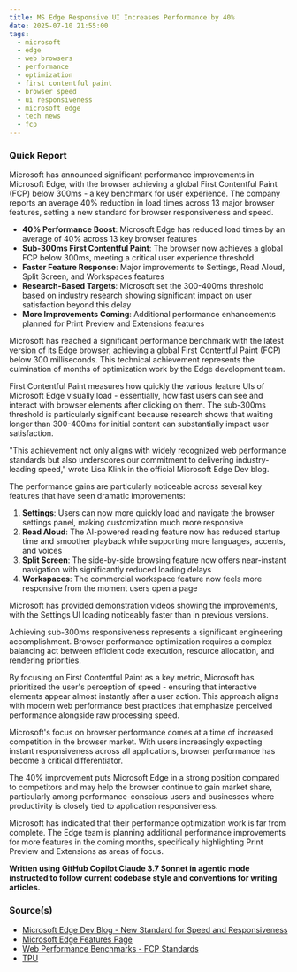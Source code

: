```yaml
---
title: MS Edge Responsive UI Increases Performance by 40%
date: 2025-07-10 21:55:00
tags:
  - microsoft
  - edge
  - web browsers
  - performance
  - optimization
  - first contentful paint
  - browser speed
  - ui responsiveness
  - microsoft edge
  - tech news
  - fcp
---
```


### Quick Report

Microsoft has announced significant performance improvements in Microsoft Edge, with the browser achieving a global First Contentful Paint (FCP) below 300ms - a key benchmark for user experience. The company reports an average 40% reduction in load times across 13 major browser features, setting a new standard for browser responsiveness and speed.
<!-- more -->

- **40% Performance Boost**: Microsoft Edge has reduced load times by an average of 40% across 13 key browser features
- **Sub-300ms First Contentful Paint**: The browser now achieves a global FCP below 300ms, meeting a critical user experience threshold
- **Faster Feature Response**: Major improvements to Settings, Read Aloud, Split Screen, and Workspaces features
- **Research-Based Targets**: Microsoft set the 300-400ms threshold based on industry research showing significant impact on user satisfaction beyond this delay
- **More Improvements Coming**: Additional performance enhancements planned for Print Preview and Extensions features

Microsoft has reached a significant performance benchmark with the latest version of its Edge browser, achieving a global First Contentful Paint (FCP) below 300 milliseconds. This technical achievement represents the culmination of months of optimization work by the Edge development team.

First Contentful Paint measures how quickly the various feature UIs of Microsoft Edge visually load - essentially, how fast users can see and interact with browser elements after clicking on them. The sub-300ms threshold is particularly significant because research shows that waiting longer than 300-400ms for initial content can substantially impact user satisfaction.

"This achievement not only aligns with widely recognized web performance standards but also underscores our commitment to delivering industry-leading speed," wrote Lisa Klink in the official Microsoft Edge Dev blog.

The performance gains are particularly noticeable across several key features that have seen dramatic improvements:

1. **Settings**: Users can now more quickly load and navigate the browser settings panel, making customization much more responsive
2. **Read Aloud**: The AI-powered reading feature now has reduced startup time and smoother playback while supporting more languages, accents, and voices
3. **Split Screen**: The side-by-side browsing feature now offers near-instant navigation with significantly reduced loading delays
4. **Workspaces**: The commercial workspace feature now feels more responsive from the moment users open a page

Microsoft has provided demonstration videos showing the improvements, with the Settings UI loading noticeably faster than in previous versions.

Achieving sub-300ms responsiveness represents a significant engineering accomplishment. Browser performance optimization requires a complex balancing act between efficient code execution, resource allocation, and rendering priorities.

By focusing on First Contentful Paint as a key metric, Microsoft has prioritized the user\'s perception of speed - ensuring that interactive elements appear almost instantly after a user action. This approach aligns with modern web performance best practices that emphasize perceived performance alongside raw processing speed.

Microsoft\'s focus on browser performance comes at a time of increased competition in the browser market. With users increasingly expecting instant responsiveness across all applications, browser performance has become a critical differentiator.

The 40% improvement puts Microsoft Edge in a strong position compared to competitors and may help the browser continue to gain market share, particularly among performance-conscious users and businesses where productivity is closely tied to application responsiveness.

Microsoft has indicated that their performance optimization work is far from complete. The Edge team is planning additional performance improvements for more features in the coming months, specifically highlighting Print Preview and Extensions as areas of focus.

**Written using GitHub Copilot Claude 3.7 Sonnet in agentic mode instructed to follow current codebase style and conventions for writing articles.**

### Source(s)

- [Microsoft Edge Dev Blog - New Standard for Speed and Responsiveness][def]
- [Microsoft Edge Features Page][def2]
- [Web Performance Benchmarks - FCP Standards][def3]
- [TPU][def4]

[def]: https://blogs.windows.com/msedgedev/2025/07/07/microsoft-edge-sets-a-new-standard-for-speed-and-responsiveness/
[def2]: https://www.microsoft.com/edge/features
[def3]: https://web.dev/articles/fcp
[def4]: https://www.techpowerup.com/338741/microsoft-edge-ui-now-40-faster-on-average-key-ui-elements-load-up-to-4x-quicker
